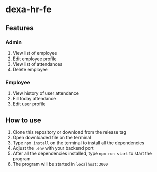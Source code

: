 # dexa-hr-fe

## Features
### Admin
1. View list of employee
2. Edit employee profile
3. View list of attendances
4. Delete employee

### Employee
1. View history of user attendance
2. Fill today attendance
3. Edit user profile

## How to use
1. Clone this repository or download from the release tag
2. Open downloaded file on the terminal
3. Type `npm install` on the terminal to install all the dependencies
4. Adjust the `.env` with your backend port
4. After all the dependencies installed, type `npm run start` to start the program
5. The program will be started in `localhost:3000`